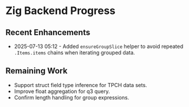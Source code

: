 # Zig Backend Progress

## Recent Enhancements
- 2025-07-13 05:12 - Added `ensureGroupSlice` helper to avoid repeated `.Items.items` chains when iterating grouped data.

## Remaining Work
- Support struct field type inference for TPCH data sets.
- Improve float aggregation for q3 query.
- Confirm length handling for group expressions.
